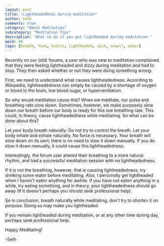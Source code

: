 ```yaml
---
layout: post
title: "Lightheadedness during meditation"
author: Seth
comments: true
category: "About Meditation"
subcategory: "Meditation Tips"
description: "What to do if you get lightheaded during meditation."
wpid: 40
tags: [breath, food, health, lightheaded, sick, unwell, water]
---
```


Recently on our (old) forums, a user who was new to meditation complained that they were feeling lightheaded and dizzy during meditation and had to stop. They then asked whether or not they were doing something wrong.

First, we need to understand what causes lightheadedness. According to Wikipedia, lightheadedness can simply be caused by a shortage of oxygen or blood to the brain, low blood sugar, or hyperventilation.

So why would meditation cause this? When we meditate, our pulse and breathing rate slow down. Sometimes, however, we make purposely slow down our breath before our body is ready for this low breathing rate. This could, in theory, cause lightheadedness while meditating. So what can be done about this?

Let your body breath naturally. Do not try to control the breath. Let your body inhale and exhale naturally. No force is necessary. Your breath will slow down on its own; there is no need to slow it down manually. If you do slow it down manually, it could cause this lightheadedness.

Interestingly, the forum user altered their breathing to a more natural rhythm, and had a successful meditation session with no lightheadedness.

If it is not the breathing, however, that is causing lightheadedness, try drinking some water before meditating. Also, I personally get lightheaded when I haven't eaten anything for awhile. If you have not eaten anything in a while, try eating something, and in theory, your lightheadedness should go away (If it doesn't perhaps you should seek professional help).

So in conclusion, breath naturally while meditating; don't try to shorten it on purpose. Doing so may make you lightheaded.

If you remain lightheaded during meditation, or at any other time during day, perhaps seek professional help.

Happy Meditating!

-Seth
